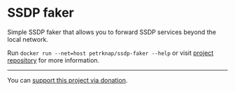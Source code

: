 # SSDP faker

Simple SSDP faker that allows you to forward SSDP services beyond the local network.

Run `docker run --net=host petrknap/ssdp-faker --help`
or visit [project repository](https://github.com/petrknap/ssdp-faker) for more information.

---

You can [support this project via donation](https://petrknap.github.io/donate.html).
